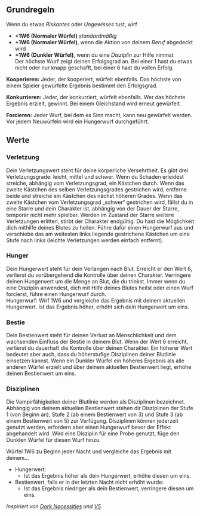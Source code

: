 ## Grundregeln

Wenn du etwas *Riskantes* oder *Ungewisses* tust, wirf
+ **+1W6 (Normaler Würfel)** *standardmäßig*
+ **+1W6 (Normaler Würfel)**, wenn die Aktion von deinem *Beruf* abgedeckt wird  
+ **+1W6 (Dunkler Würfel)**, wenn du eine *Disziplin* zur Hilfe nimmst  
Der höchste Wurf zeigt deinen Erfolgsgrad an.
Bei einer 1 hast du etwas nicht oder nur knapp geschafft, bei einer 6 hast du vollen Erfolg.  
  
**Kooperieren:** Jeder, der kooperiert, würfelt ebenfalls. Das höchste von einem Spieler gewürfelte Ergebnis bestimmt den Erfolgsgrad.

**Konkurrieren:** Jeder, der konkurriert, würfelt ebenfalls. Wer das höchste Ergebnis erzielt, gewinnt. Bei einem Gleichstand wird erneut gewürfelt.

**Forcieren:** Jeder Wurf, bei dem es Sinn macht, kann neu gewürfelt werden. Vor jedem Neuwürfeln wird ein Hungerwurf durchgeführt.

  
## Werte

### Verletzung
Dein Verletzungswert steht für deine körperliche Versehrtheit. Es gibt drei Verletzungsgrade: leicht, mittel und schwer. Wenn du Schaden erleidest streiche, abhängig vom Verletzungsgrad, ein Kästchen durch. Wenn das zweite Kästchen des selben Verletzungsgrades gestrichen wird, entferne beide und streiche ein Kästchen des nächst höheren Grades. Wenn das zweite Kästchen vom Verletzungsgrad „schwer“ gestrichen wird, fällst du in eine Starre und dein Charakter ist, abhängig von der Dauer der Starre, temporär nicht mehr spielbar. Werden im Zustand der Starre weitere Verletzungen erlitten, stirbt der Charakter endgültig. Du hast die Möglichkeit dich mithilfe deines Blutes zu heilen. Führe dafür einen Hungerwurf aus und verschiebe das am weitesten links liegende gestrichene Kästchen um eine Stufe nach links (leichte Verletzungen werden einfach entfernt).

### Hunger
Dein Hungerwert steht für dein Verlangen nach Blut. Erreicht er den Wert 6, verlierst du vorübergehend die Kontrolle über deinen Charakter. Verringere deinen Hungerwert um die Menge an Blut, die du trinkst. Immer wenn du eine Disziplin anwendest, dich mit Hilfe deines Blutes heilst oder einen Wurf forcierst, führe einen Hungerwurf durch.  
Hungerwurf: Wirf 1W6 und vergleiche das Ergebnis mit deinem aktuellen Hungerwert. Ist das Ergebnis höher, erhöht sich dein Hungerwert um eins.    

### Bestie
Dein Bestienwert steht für deinen Verlust an Menschlichkeit und dem wachsenden Einfluss der Bestie in deinem Blut. Wenn der Wert 6 erreicht, verlierst du dauerhaft die Kontrolle über deinen Charakter. Ein höherer Wert bedeutet aber auch, dass du höherstufige Disziplinen deiner Blutlinie einsetzen kannst. Wenn ein Dunkler Würfel ein höheres Ergebnis als alle anderen Würfel erzielt und über deinem aktuellen Bestienwert liegt, erhöhe deinen Bestienwert um eins.

### Disziplinen
Die Vampirfähigkeiten deiner Blutlinie werden als Disziplinen bezeichnet. Abhängig von deinem aktuellen Bestienwert stehen dir Disziplinen der Stufe 1 (von Beginn an), Stufe 2 (ab einem Bestienwert von 3) und Stufe 3 (ab einem Bestienwert von 5) zur Verfügung. Disziplinen können jederzeit genutzt werden, erfordern aber einen Hungerwurf bevor der Effekt abgehandelt wird. Wird eine Disziplin für eine Probe genutzt, füge den Dunklen Würfel für diesen Wurf hinzu.

  
Würfel 1W6 zu Beginn jeder Nacht und vergleiche das Ergebnis mit deinem…
* Hungerwert:
	* Ist das Ergebnis höher als dein Hungerwert, erhöhe diesen um eins.
* Bestienwert, falls er in der letzten Nacht nicht erhöht wurde:
	* Ist das Ergebnis niedriger als dein Bestienwert, verringere diesen um eins.



*Inspiriert von [Dark Necessities](https://arktostideborn.itch.io/dark-necessities) und [V5](https://www.paradoxinteractive.com/games/world-of-darkness/discover-world-of-darkness/vampire-the-masquerade).*
